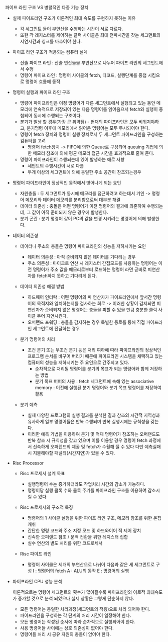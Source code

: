 파이프 라인 구조 VS 병렬적인 다중 기능 장치

- 실제 파이프라인 구조가 이론적인 최대 속도를 구현하지 못하는 이유
  - 각 세그먼트 들이 부연산을 수행하는 시간이 서로 다르다.
  - 또한 각 레지스터를 제어하는 클럭 사이클은 최대 전파시간을 갖는 세그먼트의 지연시간과 싱크를 마추어야 한다.

- 파이프 라인 구조가 적용되는 컴퓨터 설계
  - 산술 파이프 라인 : 산술 연산들을 부연산으로 나누어 파이프 라인의 세그먼트에서 수행
  - 명령어 파이프 라인 : 명령어 사이클의 fetch, 디코드, 실행단계를 중첩 시킴으로 명령어 흐름에 동작

- 명령어 실행과 파이프 라인 구조
  - 명령어 파이프라인은 이정 명령어가 다른 세그먼트에서 실행되고 있는 동안 메모리에 연속적으로 저장되어 있는 다음 명령어를 읽어옴으서 fetch와 실행이 중첩되어 동시에 수행되는 구조이다.
  - 분기가 발생 할 경우(가장 큰 취약점) - 현재의 파이프라인은 모두 비워져야하고, 분기명령 이후에 메모리에서 읽어온 명령어는 모두 무시되어야 한다.
  - 명령어 fetch 장치와 명령어 실행 장치로서 두  세그먼트 파이프라인을 구성하는 컴퓨터를 고려
    - 명령어 fetch장치 -> FIFO에 의한 Queue로 구성되어 queuing 기법에 의한 메모리 참조에 의해 평균 메모리 접근 시간을 효과적으로 줄여 준다.
  - 명령어 파이프라인이 수행되는데 있어 발생하는 애로 사항
    - 세먼트의 수행시간이 서로 다름
    - 두개 이상의 세그먼트에 의해 동일한 주소 공간이 참조되는경우

- 명령어 파이프라인이 정상적인 동작에서 벗어나게 되는 요인
  - 자원충돌 : 두 세그먼트가 동시에 메모리를 접근하려고 하는데서 기인 -> 명령어 메모리와 데이터 메모리를 분리함으로써 대부분 해결
  - 데이터 의존성 : 충돌은 어떤 명령어가 이전 명령어의 결과에 의존하여 수행되는데, 그 값이 아직 준비되지 않은 경우에 발생한다.
  - 분기 곤란 : 분기 명령어 같이 PC의 값을 변경 시키려는 명령어에 의해 발생한다.

- 데이터 의존성

  - 데이터나 주소의 충돌은 명령어 파이프라인의 성능을 저하시키는 요인
    - 데이터 의존성 : 아직 준비되지 않은 데이터를 기다리는 경우
    - 주소 의존성 : 마이크로 연산 시 레지스터 간접모드를 사용하는 명령어는 이전 명령어가 주소 값을 메모리로부터 로드하는 명령어 라면 곧바로 피연산자를 fetch하지 못하고 기다리게 된다.

  - 데이터 의존성 해결 방법
    - 하드웨어 인터락 : 어떤 명령어의 피 연산자가 파이프라인에서 앞서간 명령어의 목적지와 일치하는지를 검사하는 회로 -> 이러한 상황이 감지되면 피연산자가 준비되지 않은 명령어는 충돌을 피할 수 있을 만큼 충분한 클럭 사이클 두어 지연시킨다.
    - 오퍼랜드 포워딩 : 충돌을 감지하는 경우 특별한 통로를 통해 직접 파이프라인 세그먼트에 전달하는 경우

  - 분기 명령어의 처리
    - 조건 분기 또는 무조건 분기 등은 처리 여하에 따라 파이프라인의 정상적인 프로그램 순서를 바꾸어 버리기 때문에 파이프라인 시스템을 채택하고 있는 컴퓨터의 성능을 저하시키는 주 요인으로 간주되고 있다.
      - 순차적으로 처리될 명령어를 분기의 목표가 되는 명령어와 함께 저장하는 방법
      - 분기 목표 버퍼의 사용 : fetch 세그먼트에 속해 있는 associative memory : 이전에 실행된 분기 명령어와 분기 목표 명령어를 저장하여 활용

  - 분기 예측
    - 실제 다양한 프로그램의 실행 결과를 분석한 결과 참조의 시간적 지역성과 유사하게 일부 명령어들은 반복 수행되며 반복 실행시에는 규칙성을 갖는다.
    - 이러한 예측 기법을 이용하여 분기 및 적재 명령어가 참조하는 오퍼랜드도 반복 참조 시 규칙성을 갖고 있으며 이를 이용할 경우 명령어 fetch 과정에서 신속하게 오퍼랜드의 제공 및 fetch가 수월해 질 수 있다 다만 예측실패시 지불해야할 패널티(시간지연)가 있을 수 있다.

- Risc Processor

  - Risc 프로세서 설계 목표
    - 실행명령어 수는 증가하더라도 작업처리 시간의 감소가 가능하다.
    - 명령어당 실행 클록 수와 클록 주기를 파이프라인 구조를 이용하여 감소시킬 수 있다.

  - Risc 프로세서의 구조적 특징
    - 명령어의 1 사이클 실행을 위한 파이프 라인 구조, 메모리 참조를 위한 온칩 캐쉬
    - 간단한 명령 코드와 주소 지정 모드 및 하드와이어 적 제어 장치
    - 신속한 오퍼랜드 참조 / 문맥 전환을 위한 레지스터 집합
    - 실수 연산의 별도 처리를 위한 코프로세서

  - Risc 파이프 라인
    - 명령어 사이클은 세개의 부연산으로 나뉘어 다음과 같은 세 세그먼트로 구성
      I : 명령어의 fetch
      A : ALU의 동작
      E : 명령어의 실행

- 파이프라인 CPU 성능 분석

  이론적으로는 명령어 세그먼트의 횟수가 많아질수록 파이프라인의 이로적 최대속도가 증가할 것으로 분석 되었으나 실제 상황은 그렇게 단순하지 않다.

  - 모든 명령어는 동일한 처리과정(세그먼트의 적용)으로 처리 되어야 한다.
  - 파이프라인을 구성하는 각 단계의 처리 시간이 일정해야 한다.
  - 모든 명령어는 작성된 순서에 따라 순차적으로 실행되어야 한다.
  - 사용 명령어들 사이에는 상호 의존성이 없어야 한다.
  - 명령어들 처리 시 공유 자원의 충돌이 없어야 한다.